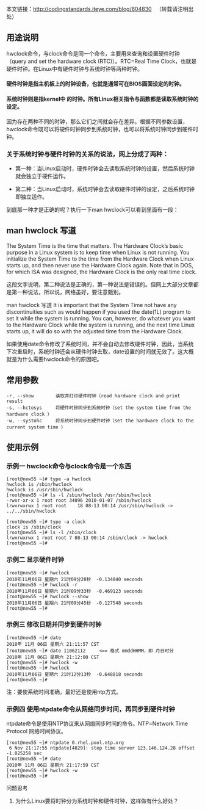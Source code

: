 本文链接：http://codingstandards.iteye.com/blog/804830   （转载请注明出处）

## 用途说明

hwclock命令，与clock命令是同一个命令，主要用来查询和设置硬件时钟（query and set the hardware clock (RTC)）。RTC=Real Time Clock，也就是硬件时钟。在Linux中有硬件时钟与系统时钟等两种时钟。

#### 硬件时钟是指主机板上的时钟设备，也就是通常可在BIOS画面设定的时钟。

#### 系统时钟则是指kernel中 的时钟。所有Linux相关指令与函数都是读取系统时钟的设定。

因为存在两种不同的时钟，那么它们之间就会存在差异。根据不同参数设置，hwclock命令既可以将硬件时钟同步到系统时钟，也可以将系统时钟同步到硬件时钟。

### 关于系统时钟与硬件时钟的关系的说法，网上分成了两种：

- 第一种：当Linux启动时，硬件时钟会去读取系统时钟的设置，然后系统时钟就会独立于硬件运作。

- 第二种：当Linux启动时，系统时钟会去读取硬件时钟的设定，之后系统时钟即独立运作。

到底那一种才是正确的呢？执行一下man hwclock可以看到里面有一段：

## man hwclock 写道

The System Time is the time that matters. The Hardware Clock’s basic purpose in a Linux system is to keep time
when Linux is not running. You initialize the System Time to the time from the Hardware Clock when Linux
starts up, and then never use the Hardware Clock again. Note that in DOS, for which ISA was designed, the
Hardware Clock is the only real time clock.

这段文字说明，第二种说法是正确的，第一种说法是错误的。但网上大部分文章都是第一种说法，所以说，网络虽好，要注意甄别。

man hwclock 写道
It is important that the System Time not have any discontinuities such as would happen if you used the date(1L)
program to set it while the system is running. You can, however, do whatever you want to the Hardware Clock
while the system is running, and the next time Linux starts up, it will do so with the adjusted time from the
Hardware Clock.

如果使用date命令修改了系统时间，并不会自动去修改硬件时钟，因此，当系统下次重启时，系统时钟还会从硬件时钟去取，date设置的时间就无效了。这大概就是为什么需要hwclock命令的原因吧。

## 常用参数

	-r, --show        读取并打印硬件时钟（read hardware clock and print result 
	-s, --hctosys     将硬件时钟同步到系统时钟（set the system time from the hardware clock ）
	-w, --systohc     将系统时钟同步到硬件时钟（set the hardware clock to the current system time ）

## 使用示例

### 示例一 hwclock命令与clock命令是一个东西

	[root@new55 ~]# type -a hwclock 
	hwclock is /sbin/hwclock
	hwclock is /usr/sbin/hwclock
	[root@new55 ~]# ls -l /sbin/hwclock /usr/sbin/hwclock 
	-rwxr-xr-x 1 root root 34096 2010-01-07 /sbin/hwclock
	lrwxrwxrwx 1 root root    18 08-13 00:14 /usr/sbin/hwclock -> ../../sbin/hwclock

	[root@new55 ~]# type -a clock 
	clock is /sbin/clock
	[root@new55 ~]# ls -l /sbin/clock 
	lrwxrwxrwx 1 root root 7 08-13 00:14 /sbin/clock -> hwclock
	[root@new55 ~]#

### 示例二 显示硬件时钟

	[root@new55 ~]# hwclock 
	2010年11月06日 星期六 21时09分28秒  -0.134840 seconds
	[root@new55 ~]# hwclock -r 
	2010年11月06日 星期六 21时09分33秒  -0.469123 seconds
	[root@new55 ~]# hwclock --show 
	2010年11月06日 星期六 21时09分45秒  -0.127548 seconds
	[root@new55 ~]#

 

### 示例三 修改日期并同步到硬件时钟

	[root@new55 ~]# date 
	2010年 11月 06日 星期六 21:11:57 CST
	[root@new55 ~]# date 11062112     <== 格式 mmddHHMM，即 月日时分 
	2010年 11月 06日 星期六 21:12:00 CST
	[root@new55 ~]# hwclock -w 
	[root@new55 ~]# hwclock 
	2010年11月06日 星期六 21时12分13秒  -0.648818 seconds
	[root@new55 ~]#

 

注：要使系统时间准确，最好还是使用ntp方式。

### 示例四 使用ntpdate命令从网络同步时间，再同步到硬件时钟

ntpdate命令是使用NTP协议来从网络同步时间的命令。NTP=Network Time Protocol 网络时间协议。

	[root@new55 ~]# ntpdate 0.rhel.pool.ntp.org 
	 6 Nov 21:17:55 ntpdate[4829]: step time server 123.146.124.28 offset -1.025258 sec
	[root@new55 ~]# date 
	2010年 11月 06日 星期六 21:17:59 CST
	[root@new55 ~]# hwclock -w 
	[root@new55 ~]#

问题思考
1. 为什么Linux要将时钟分为系统时钟和硬件时钟，这样做有什么好处？